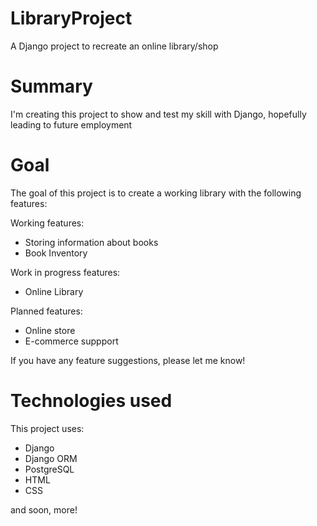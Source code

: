 # LibraryProject
A Django project to recreate an online library/shop

# Summary
I'm creating this project to show and test my skill with Django, hopefully leading to future employment

# Goal
The goal of this project is to create a working library with the following features:

Working features:
- Storing information about books
- Book Inventory

Work in progress features:
- Online Library

Planned features:
- Online store
- E-commerce suppport

If you have any feature suggestions, please let me know!

# Technologies used
This project uses:
- Django
- Django ORM
- PostgreSQL
- HTML
- CSS


and soon, more!
